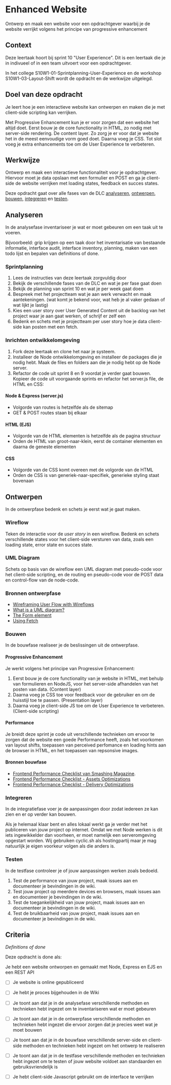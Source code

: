 # Enhanced Website

Ontwerp en maak een website voor een opdrachtgever waarbij je de website verrijkt volgens het principe van progressive enhancement

## Context
Deze leertaak hoort bij sprint 10 "User Experience". Dit is een leertaak die je in indivueel of in een team uitvoert voor een opdrachtgever.

In het college S10W1-01-Sprintplanning-User-Experience en de workshop S10W1-03-Layout-Shift wordt de opdracht en de werkwijze uitgelegd.


## Doel van deze opdracht

Je leert hoe je een interactieve website kan ontwerpen en maken die je met client-side scripting kan verrijken.

Met Progressive Enhancement kun je er voor zorgen dat een website het altijd doet. Eerst bouw je de core functionality in HTML, zo nodig met server-side rendering. De content layer. Zo zorg je er voor dat je website het in de meest eenvoudige vorm goed doet.
Daarna voeg je CSS. Tot slot voeg je extra enhancements toe om de User Experience te verbeteren. 
## Werkwijze

Ontwerp en maak een interactieve functionaliteit voor je opdrachtgever. Hiervoor moet je data opslaan met een formulier en POST en ga je client-side de website verrijken met loading states, feedback en succes states. 

Deze opdracht gaat over alle fases van de DLC [analyseren](#analyseren), [ontwerpen](#ontwerpen), [bouwen](#bouwen), [integreren](#integreren) en [testen](#testen).

## Analyseren
In de analysefase inventariseer je wat er moet gebeuren om een taak uit te voeren.

Bijvoorbeeld: grip krijgen op een taak door het inventarisatie van bestaande informatie, interface audit, interface inventory, planning, maken van een todo lijst en bepalen van definitions of done.

### Sprintplanning
1. Lees de instructies van deze leertaak zorgvuldig door
2. Bekijk de verschillende fases van de DLC en wat je per fase gaat doen
3. Bekijk de planning van sprint 10 en wat je per week gaat doen
4. Bespreek met het projectteam wat je aan werk verwacht en maak aantekeningen. (wat komt je bekend voor, wat heb je al vaker gedaan of wat lijkt je lastig)
5. Kies een user story over User Generated Content uit de backlog van het project waar je aan gaat werken, of schrijf er zelf een
6. Bedenk en schets met je projectteam per user story hoe je data client-side kan posten met een fetch. 

### Inrichten ontwikkelomgeving
1. Fork deze leertaak en clone het naar je systeem.
2. Installeer de Node ontwikkelomgeving en installeer de packages die je nodig hebt. Maak de files en folders aan die je nodig hebt op de Node server.
3. Refactor de code uit sprint 8 en 9 voordat je verder gaat bouwen. Kopieer de code uit voorgaande sprints en refactor het server.js file, de HTML en CSS:
 
#### Node & Express (server.js)
- Volgorde van routes is hetzelfde als de sitemap
- GET & POST routes staan bij elkaar

#### HTML (EJS)
- Volgorde van de HTML elementen is hetzelfde als de pagina structuur
- Orden de HTML van groot-naar-klein, eerst de container elementen en daarna de geneste elementen

#### CSS
- Volgorde van de CSS komt overeen met de volgorde van de HTML
- Orden de CSS is van generiek-naar-specifiek, generieke styling staat bovenaan



## Ontwerpen
In de ontwerpfase bedenk en schets je eerst wat je gaat maken. 

### Wireflow
Teken de interactie voor de _user story_ in een wireflow. Bedenk en schets verschillende states voor het client-side versturen van data, zoals een loading state, error state en succes state.

### UML Diagram
Schets op basis van de wireflow een UML diagram met pseudo-code voor het client-side scripting, en de routing en pseudo-code voor de POST data en control-flow van de node-code. 

### Bronnen ontwerpfase
* [Wireframing User Flow with Wireflows](https://balsamiq.com/learn/articles/wireflows/)
* [What is a UML diagram?](https://miro.com/diagramming/what-is-a-uml-diagram/)
* [The Form element](https://developer.mozilla.org/en-US/docs/Web/HTML/Element/form)
* [Using Fetch](https://developer.mozilla.org/en-US/docs/Web/API/Fetch_API/Using_Fetch)





### Bouwen
In de bouwfase realiseer je de beslissingen uit de ontwerpfase. 

#### Progressive Enhancement
Je werkt volgens het principe van Progressive Enhancement:
1. Eerst bouw je de core functionality van je website in HTML, met behulp van formulieren en NodeJS, voor het server-side afhandelen van het posten van data. (Content layer)
2. Daarna voeg je CSS toe voor feedback voor de gebruiker en om de huisstijl toe te passen. (Presentation layer)
3. Daarna voeg je client-side JS toe om de User Experience te verbeteren. (Client-side scripting)

#### Performance
Je breidt deze sprint je code uit verschillende technieken om ervoor te zorgen dat de website een goede  Performance heeft, zoals het voorkomen van layout shifts, toepassen van perceived perfomance en loading hints aan de browser in HTML, en het toepassen van repsonsive images.


#### Bronnen bouwfase

- [Frontend Performance Checklist van Smashing Magazine](https://www.smashingmagazine.com/2021/01/front-end-performance-2021-free-pdf-checklist/).
- [Frontend Performance Checklist - Assets Optimizations](https://www.smashingmagazine.com/2021/01/front-end-performance-2021-free-pdf-checklist/#assets-optimizations)
- [Frontend Performance Checklist - Delivery Optimizations](https://www.smashingmagazine.com/2021/01/front-end-performance-2021-free-pdf-checklist/#delivery-optimizations)



### Integreren
In de integratiefase voer je de aanpassingen door zodat iedereen ze kan zien en er op verder kan bouwen. 

Als je helemaal klaar bent en alles lokaal werkt ga je verder met het publiceren van jouw project op internet. Omdat we met Node werken is dit iets ingewikkelder dan voorheen, er moet namelijk een serveromgeving opgestart worden. Wij gebruiken cyclic.sh als hostingpartij maar je mag natuurlijk je eigen voorkeur volgen als die anders is.

### Testen
In de testfase controleer je of jouw aanpassingen werken zoals bedoeld.

1. Test de performance van jouw project, maak issues aan en documenteer je bevindingen in de wiki.
2. Test jouw project op meerdere devices en browsers, maak issues aan  en documenteer je bevindingen in de wiki.
3. Test de toegankelijkheid van jouw project, maak issues aan  en documenteer je bevindingen in de wiki.
4. Test de bruikbaarheid van jouw project, maak issues aan  en documenteer je bevindingen in de wiki.


## Criteria
*Definitions of done*

Deze opdracht is done als:

Je hebt een website ontworpen en gemaakt met Node, Express en EJS en een REST API
- [ ] Je website is online gepubliceerd
- [ ] Je hebt je proces bijgehouden in de Wiki
- [ ] Je toont aan dat je in de analysefase verschillende methoden en technieken hebt ingezet om te inventariseren wat er moet gebeuren
- [ ] Je toont aan dat je in de ontwerpfase verschillende methoden en technieken hebt ingezet die ervoor zorgen dat je precies weet wat je moet bouwen
- [ ] Je toont aan dat je in de bouwfase verschillende server-side en client-side methoden en technieken hebt ingezet om het ontwerp te realiseren
- [ ] Je toont aan dat je in de testfase verschillende methoden en technieken hebt ingezet om te testen of jouw website voldoet aan standaarden en gebruiksvriendelijk is
- [ ] Je hebt client-side Javascript gebruikt om de interface te verrijken
 
